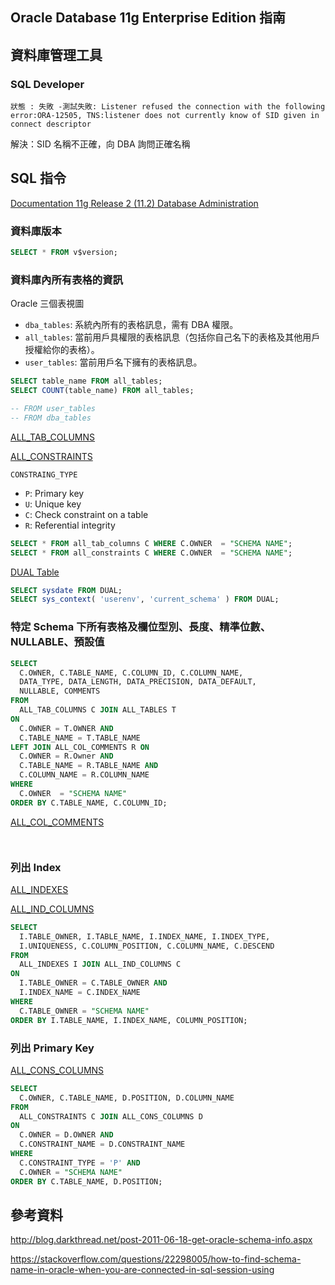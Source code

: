 ## Oracle Database 11g Enterprise Edition 指南

## 資料庫管理工具 

### SQL Developer

```
狀態 : 失敗 -測試失敗: Listener refused the connection with the following error:ORA-12505, TNS:listener does not currently know of SID given in connect descriptor
```

解決：SID 名稱不正確，向 DBA 詢問正確名稱


## SQL 指令


[Documentation 11g Release 2 (11.2) Database Administration](https://docs.oracle.com/cd/E11882_01/nav/portal_4.htm)


### 資料庫版本

```sql
SELECT * FROM v$version;
```

### 資料庫內所有表格的資訊

Oracle 三個表視圖
* `dba_tables`: 系統內所有的表格訊息，需有 DBA 權限。
* `all_tables`: 當前用戶具權限的表格訊息（包括你自己名下的表格及其他用戶授權給你的表格）。
* `user_tables`: 當前用戶名下擁有的表格訊息。

```sql
SELECT table_name FROM all_tables;
SELECT COUNT(table_name) FROM all_tables;

-- FROM user_tables
-- FROM dba_tables
```

[ALL_TAB_COLUMNS](https://docs.oracle.com/cd/E11882_01/server.112/e40402/statviews_2103.htm#REFRN20277)

[ALL_CONSTRAINTS](https://docs.oracle.com/cd/E11882_01/server.112/e40402/statviews_1047.htm#REFRN20047)

`CONSTRAING_TYPE`
* `P`: Primary key
* `U`: Unique key
* `C`: Check constraint on a table
* `R`: Referential integrity

```sql
SELECT * FROM all_tab_columns C WHERE C.OWNER  = "SCHEMA NAME";
SELECT * FROM all_constraints C WHERE C.OWNER  = "SCHEMA NAME";
```

[DUAL Table](https://docs.oracle.com/cd/E11882_01/server.112/e41084/queries009.htm#SQLRF20036)

```sql
SELECT sysdate FROM DUAL;
SELECT sys_context( 'userenv', 'current_schema' ) FROM DUAL;
```

### 特定 Schema 下所有表格及欄位型別、長度、精準位數、NULLABLE、預設值

```sql
SELECT
  C.OWNER, C.TABLE_NAME, C.COLUMN_ID, C.COLUMN_NAME, 
  DATA_TYPE, DATA_LENGTH, DATA_PRECISION, DATA_DEFAULT, 
  NULLABLE, COMMENTS
FROM
  ALL_TAB_COLUMNS C JOIN ALL_TABLES T 
ON 
  C.OWNER = T.OWNER AND 
  C.TABLE_NAME = T.TABLE_NAME
LEFT JOIN ALL_COL_COMMENTS R ON
  C.OWNER = R.Owner AND 
  C.TABLE_NAME = R.TABLE_NAME AND 
  C.COLUMN_NAME = R.COLUMN_NAME
WHERE  
  C.OWNER  = "SCHEMA NAME"
ORDER BY C.TABLE_NAME, C.COLUMN_ID;
```

[ALL_COL_COMMENTS](https://docs.oracle.com/cd/E11882_01/server.112/e40402/statviews_1039.htm#REFRN20040)

```sql



```




### 列出 Index

[ALL_INDEXES](https://docs.oracle.com/cd/E11882_01/server.112/e40402/statviews_1109.htm#REFRN20088)

[ALL_IND_COLUMNS](https://docs.oracle.com/cd/E11882_01/server.112/e40402/statviews_1103.htm#REFRN20084)

```sql
SELECT 
  I.TABLE_OWNER, I.TABLE_NAME, I.INDEX_NAME, I.INDEX_TYPE,
  I.UNIQUENESS, C.COLUMN_POSITION, C.COLUMN_NAME, C.DESCEND
FROM 
  ALL_INDEXES I JOIN ALL_IND_COLUMNS C
ON 
  I.TABLE_OWNER = C.TABLE_OWNER AND
  I.INDEX_NAME = C.INDEX_NAME
WHERE
  C.TABLE_OWNER = "SCHEMA NAME"
ORDER BY I.TABLE_NAME, I.INDEX_NAME, COLUMN_POSITION;
```

### 列出 Primary Key

[ALL_CONS_COLUMNS](https://docs.oracle.com/cd/E11882_01/server.112/e40402/statviews_1045.htm#REFRN20045)

```sql
SELECT 
  C.OWNER, C.TABLE_NAME, D.POSITION, D.COLUMN_NAME  
FROM 
  ALL_CONSTRAINTS C JOIN ALL_CONS_COLUMNS D
ON
  C.OWNER = D.OWNER AND
  C.CONSTRAINT_NAME = D.CONSTRAINT_NAME
WHERE
  C.CONSTRAINT_TYPE = 'P' AND 
  C.OWNER = "SCHEMA NAME"
ORDER BY C.TABLE_NAME, D.POSITION;
```






## 參考資料

http://blog.darkthread.net/post-2011-06-18-get-oracle-schema-info.aspx

https://stackoverflow.com/questions/22298005/how-to-find-schema-name-in-oracle-when-you-are-connected-in-sql-session-using
